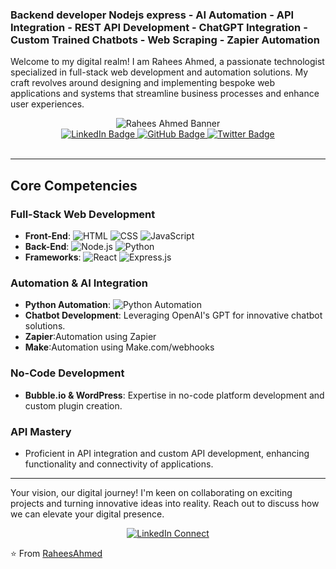 ### Backend developer Nodejs express - AI Automation - API Integration - REST API Development - ChatGPT Integration - Custom Trained Chatbots - Web Scraping - Zapier Automation

Welcome to my digital realm! I am Rahees Ahmed, a passionate technologist specialized in full-stack web development and automation solutions. My craft revolves around designing and implementing bespoke web applications and systems that streamline business processes and enhance user experiences.
<div align="center">
    <img src="" alt="Rahees Ahmed Banner">
</div>

<div align="center">
    <a href="https://www.linkedin.com/in/rahees-ahmed/">
        <img src="https://img.shields.io/badge/LinkedIn-0077B5?style=for-the-badge&logo=linkedin&logoColor=white" alt="LinkedIn Badge">
    </a>
    <a href="#github-link">
        <img src="https://img.shields.io/badge/GitHub-100000?style=for-the-badge&logo=github&logoColor=white" alt="GitHub Badge">
    </a>
    <a href="#twitter-link">
        <img src="https://img.shields.io/badge/Twitter-1DA1F2?style=for-the-badge&logo=twitter&logoColor=white" alt="Twitter Badge">
    </a>
</div>

<br>

---

## Core Competencies

### Full-Stack Web Development
- **Front-End**: ![HTML](https://img.shields.io/badge/HTML5-E34F26?style=flat-square&logo=html5&logoColor=white) ![CSS](https://img.shields.io/badge/CSS3-1572B6?style=flat-square&logo=css3&logoColor=white) ![JavaScript](https://img.shields.io/badge/JavaScript-F7DF1E?style=flat-square&logo=javascript&logoColor=black)
- **Back-End**: ![Node.js](https://img.shields.io/badge/Node.js-339933?style=flat-square&logo=nodedotjs&logoColor=white) ![Python](https://img.shields.io/badge/Python-3776AB?style=flat-square&logo=python&logoColor=white)
- **Frameworks**: ![React](https://img.shields.io/badge/React-20232A?style=flat-square&logo=react&logoColor=61DAFB) ![Express.js](https://img.shields.io/badge/Express.js-000000?style=flat-square&logo=express&logoColor=white)

### Automation & AI Integration
- **Python Automation**: ![Python Automation](https://img.shields.io/badge/Automation-3776AB?style=flat-square&logo=python&logoColor=white)
- **Chatbot Development**: Leveraging OpenAI's GPT for innovative chatbot solutions.
- **Zapier**:Automation using Zapier
- **Make**:Automation using Make.com/webhooks

### No-Code Development
- **Bubble.io & WordPress**: Expertise in no-code platform development and custom plugin creation.

### API Mastery
- Proficient in API integration and custom API development, enhancing functionality and connectivity of applications.

---

Your vision, our digital journey! I'm keen on collaborating on exciting projects and turning innovative ideas into reality. Reach out to discuss how we can elevate your digital presence.

<div align="center">
    <a href="https://www.linkedin.com/in/rahees-ahmed/">
        <img src="https://img.shields.io/badge/Connect-0077B5?style=for-the-badge&logo=linkedin&logoColor=white" alt="LinkedIn Connect">
    </a>
</div>


⭐️ From [RaheesAhmed](https://github.com/RaheesAhmed)
